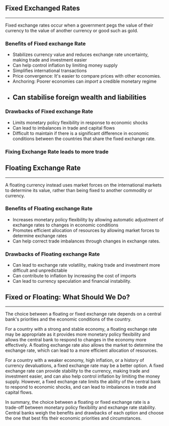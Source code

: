 ## Fixed Exchanged Rates
---
Fixed exchange rates occur when a government pegs the value of their currency to the value of another currency or good such as gold. 

### Benefits of Fixed exchange Rate
- Stabilizes currency value and reduces exchange rate uncertainty, making trade and investment easier
- Can help control inflation by limiting money supply
- Simplifies international transactions
- Price convergence: It's easier to compare prices with other economies.
- Anchoring: Poorer economies can *import* a credible monetary regime 
- Can stabilise foreign wealth and liabilities 
    - 
### Drawbacks of Fixed exchange Rate
-   Limits monetary policy flexibility in response to economic shocks
-   Can lead to imbalances in trade and capital flows
-   Difficult to maintain if there is a significant difference in economic conditions between the countries that share the fixed exchange rate.
### Fixing Exchange Rate leads to more trade

## Floating Exchange Rate
---
A floating currency instead uses market forces on the international markets to determine its value, rather than being fixed to another commodity or currency. 
### Benefits of Floating exchange Rate
-   Increases monetary policy flexibility by allowing automatic adjustment of exchange rates to changes in economic conditions
-   Promotes efficient allocation of resources by allowing market forces to determine exchange rates
-   Can help correct trade imbalances through changes in exchange rates.

### Drawbacks of Floating exchange Rate
-   Can lead to exchange rate volatility, making trade and investment more difficult and unpredictable
-   Can contribute to inflation by increasing the cost of imports
-   Can lead to currency speculation and financial instability.

## Fixed or Floating: What Should We Do?
---
The choice between a floating or fixed exchange rate depends on a central bank's priorities and the economic conditions of the country.

For a country with a strong and stable economy, a floating exchange rate may be appropriate as it provides more monetary policy flexibility and allows the central bank to respond to changes in the economy more effectively. A floating exchange rate also allows the market to determine the exchange rate, which can lead to a more efficient allocation of resources.

For a country with a weaker economy, high inflation, or a history of currency devaluations, a fixed exchange rate may be a better option. A fixed exchange rate can provide stability to the currency, making trade and investment easier, and can also help control inflation by limiting the money supply. However, a fixed exchange rate limits the ability of the central bank to respond to economic shocks, and can lead to imbalances in trade and capital flows.

In summary, the choice between a floating or fixed exchange rate is a trade-off between monetary policy flexibility and exchange rate stability. Central banks weigh the benefits and drawbacks of each option and choose the one that best fits their economic priorities and circumstances.
